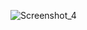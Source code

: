 ![Screenshot_4](https://github.com/MurradBinAmir/Python/assets/136635900/514d436a-5109-4353-aecb-06aae383ac23)
